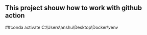 ## This project shouw how to work with github action
##conda activate C:\Users\anshu\Desktop\Docker\venv